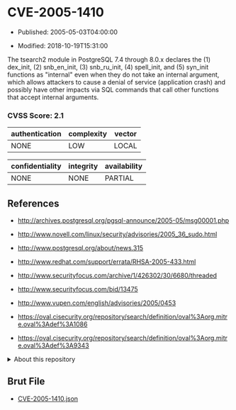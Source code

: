 # CVE-2005-1410

- Published: 2005-05-03T04:00:00

- Modified: 2018-10-19T15:31:00

The tsearch2 module in PostgreSQL 7.4 through 8.0.x declares the (1) dex_init, (2) snb_en_init, (3) snb_ru_init, (4) spell_init, and (5) syn_init functions as "internal" even when they do not take an internal argument, which allows attackers to cause a denial of service (application crash) and possibly have other impacts via SQL commands that call other functions that accept internal arguments.

### CVSS Score: **2.1**

| authentication | complexity | vector |
| --- | --- | --- |
| NONE | LOW | LOCAL |

| confidentiality | integrity | availability |
| --- | --- | --- |
| NONE | NONE | PARTIAL |

## References

* http://archives.postgresql.org/pgsql-announce/2005-05/msg00001.php

* http://www.novell.com/linux/security/advisories/2005_36_sudo.html

* http://www.postgresql.org/about/news.315

* http://www.redhat.com/support/errata/RHSA-2005-433.html

* http://www.securityfocus.com/archive/1/426302/30/6680/threaded

* http://www.securityfocus.com/bid/13475

* http://www.vupen.com/english/advisories/2005/0453

* https://oval.cisecurity.org/repository/search/definition/oval%3Aorg.mitre.oval%3Adef%3A1086

* https://oval.cisecurity.org/repository/search/definition/oval%3Aorg.mitre.oval%3Adef%3A9343

<details>
<summary>About this repository</summary> 

  This repository is part of the project [Live Hack CVE](https://github.com/Live-Hack-CVE). Main website can be found [www.live-hack.org](https://www.live-hack.org) 
  
  Made by [Sn0wAlice](https://github.com/Sn0wAlice) for the people that care about security and need to have a feed of the latest CVEs. Hope you enjoy it, don't forget to star the repo and follow me on [Twitter](https://twitter.com/Sn0wAlice) and [Github](https://github.com/Sn0wAlice). And that is my [personnal website](https://www.alice-snow.me/)

  - [Home Page](https://github.com/Live-Hack-CVE)
  - [Framework](https://github.com/Live-Hack-CVE/cve-framework)
  - [CVE database](https://github.com/Live-Hack-CVE/full_database)
  - [Changelog](https://github.com/Live-Hack-CVE/Changelog)
</details>

## Brut File

* [CVE-2005-1410.json](https://raw.githubusercontent.com/Live-Hack-CVE/full_database/main/cves/2005/CVE-2005-1410.json)

